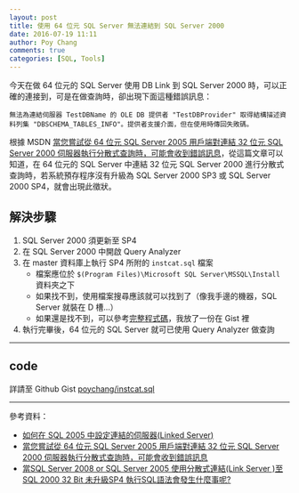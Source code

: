 ```yaml
---
layout: post
title: 使用 64 位元 SQL Server 無法連結到 SQL Server 2000
date: 2016-07-19 11:11
author: Poy Chang
comments: true
categories: [SQL, Tools]
---
```

今天在做 64 位元的 SQL Server 使用 DB Link 到 SQL Server 2000 時，可以正確的連接到，可是在做查詢時，卻出現下面這種錯誤訊息：

`無法為連結伺服器 TestDBName 的 OLE DB 提供者 "TestDBProvider" 取得結構描述資料列集 "DBSCHEMA_TABLES_INFO"。提供者支援介面，但在使用時傳回失敗碼。`

根據 MSDN [當您嘗試從 64 位元 SQL Server 2005 用戶端對連結 32 位元 SQL Server 2000 伺服器執行分散式查詢時，可能會收到錯誤訊息](https://support.microsoft.com/zh-tw/kb/906954)，從這篇文章可以知道，在 64 位元的 SQL Server 中連結 32 位元 SQL Server 2000 進行分散式查詢時，若系統預存程序沒有升級為 SQL Server 2000 SP3 或 SQL Server 2000 SP4，就會出現此徵狀。

## 解決步驟

1. SQL Server 2000 須更新至 SP4
2. 在 SQL Server 2000 中開啟 Query Analyzer
3. 在 master 資料庫上執行 SP4 所附的 `instcat.sql` 檔案
	* 檔案應位於 `$(Program Files)\Microsoft SQL Server\MSSQL\Install` 資料夾之下
	* 如果找不到，使用檔案搜尋應該就可以找到了（像我手邊的機器，SQL Server 就裝在 D 槽...）
	* 如果還是找不到，可以參考[完整程式碼](#code)，我放了一份在 Gist 裡
4. 執行完畢後，64 位元的 SQL Server 就可已使用 Query Analyzer 做查詢

----------

## code

詳請至 Github Gist [poychang/instcat.sql](https://gist.github.com/poychang/c6752e06d7d79bffba121cc7a07fae87)

----------

參考資料：

* [如何在 SQL 2005 中設定連結的伺服器(Linked Server)](http://blog.miniasp.com/post/2008/07/30/How-to-setup-Linked-Server-in-SQL-Server-2005.aspx)
* [當您嘗試從 64 位元 SQL Server 2005 用戶端對連結 32 位元 SQL Server 2000 伺服器執行分散式查詢時，可能會收到錯誤訊息](https://support.microsoft.com/zh-tw/kb/906954)
* [當SQL Server 2008 or SQL Server 2005 使用分散式連結(Link Server )至SQL 2000 32 Bit 未升級SP4 執行SQL語法會發生什麼事呢?](https://dotblogs.com.tw/jamesbi/2010/11/19/19546)